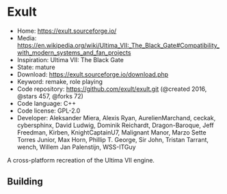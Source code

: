 # Exult

- Home: https://exult.sourceforge.io/
- Media: https://en.wikipedia.org/wiki/Ultima_VII:_The_Black_Gate#Compatibility_with_modern_systems_and_fan_projects
- Inspiration: Ultima VII: The Black Gate
- State: mature
- Download: https://exult.sourceforge.io/download.php
- Keyword: remake, role playing
- Code repository: https://github.com/exult/exult.git (@created 2016, @stars 457, @forks 72)
- Code language: C++
- Code license: GPL-2.0
- Developer: Aleksander Miera, Alexis Ryan, AurelienMarchand, ceckak, cybersphinx, David Ludwig, Dominik Reichardt, Dragon-Baroque, Jeff Freedman, Kirben, KnightCaptainU7, Malignant Manor, Marzo Sette Torres Junior, Max Horn, Phillip T. George, Sir John, Tristan Tarrant, wench, Willem Jan Palenstijn, WSS-ITGuy

A cross-platform recreation of the Ultima VII engine.

## Building
